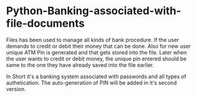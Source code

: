 # Python-Banking-associated-with-file-documents

Files has been used to manage all kinds of bank procedure. If the user demands to credit or debit their money that can be done. Also for new user unique ATM Pin is generated and that gets stored into the file.
Later when the user wants to credit or debit money, the unique pin entered should be same to the one they have already saved into the file earlier.

In Short it's a banking system associated with passwords and all types of authetication.
The auto-generation of PIN will be added in it's second version.
